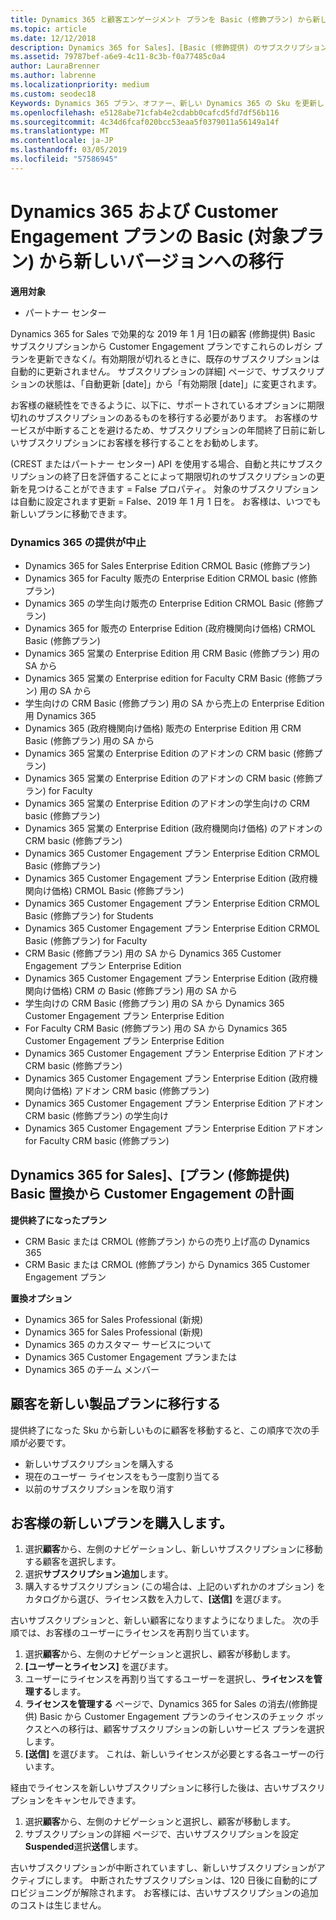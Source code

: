 ```yaml
---
title: Dynamics 365 と顧客エンゲージメント プランを Basic (修飾プラン) から新しいバージョンに移行 |パートナー センター
ms.topic: article
ms.date: 12/12/2018
description: Dynamics 365 for Sales]、[Basic (修飾提供) のサブスクリプションから Customer Engagement プランは更新不要になったことができます。
ms.assetid: 79787bef-a6e9-4c11-8c3b-f0a77485c0a4
author: LauraBrenner
ms.author: labrenne
ms.localizationpriority: medium
ms.custom: seodec18
Keywords: Dynamics 365 プラン、オファー、新しい Dynamics 365 の Sku を更新します。
ms.openlocfilehash: e5128abe71cfab4e2cdabb0cafcd5fd7df56b116
ms.sourcegitcommit: 4c34d6fcaf020bcc53eaa5f0379011a56149a14f
ms.translationtype: MT
ms.contentlocale: ja-JP
ms.lasthandoff: 03/05/2019
ms.locfileid: "57586945"
---
```

# <a name="migrate-dynamics-365-and-customer-engagement-plan-from-basic-qualified-offers-to-newer-versions"></a>Dynamics 365 および Customer Engagement プランの Basic (対象プラン) から新しいバージョンへの移行

**適用対象**

-  パートナー センター

Dynamics 365 for Sales で効果的な 2019 年 1 月 1日の顧客 (修飾提供) Basic サブスクリプションから Customer Engagement プランですこれらのレガシ プランを更新できなく/。有効期限が切れるときに、既存のサブスクリプションは自動的に更新されません。 サブスクリプションの詳細] ページで、サブスクリプションの状態は、「自動更新 [date]」から「有効期限 [date]」に変更されます。 


お客様の継続性をできるように、以下に、サポートされているオプションに期限切れのサブスクリプションのあるものを移行する必要があります。 お客様のサービスが中断することを避けるため、サブスクリプションの年間終了日前に新しいサブスクリプションにお客様を移行することをお勧めします。

(CREST またはパートナー センター) API を使用する場合、自動と共にサブスクリプションの終了日を評価することによって期限切れのサブスクリプションの更新を見つけることができます = False プロパティ。 対象のサブスクリプションは自動に設定されます更新 = False、2019 年 1 月 1 日を。 お客様は、いつでも新しいプランに移動できます。 

### <a name="the-dynamics-365-offers-being-retired"></a>Dynamics 365 の提供が中止

- Dynamics 365 for Sales Enterprise Edition CRMOL Basic (修飾プラン)
- Dynamics 365 for Faculty 販売の Enterprise Edition CRMOL basic (修飾プラン)
- Dynamics 365 の学生向け販売の Enterprise Edition CRMOL Basic (修飾プラン)
- Dynamics 365 for 販売の Enterprise Edition (政府機関向け価格) CRMOL Basic (修飾プラン)
- Dynamics 365 営業の Enterprise Edition 用 CRM Basic (修飾プラン) 用の SA から
- Dynamics 365 営業の Enterprise edition for Faculty CRM Basic (修飾プラン) 用の SA から
- 学生向けの CRM Basic (修飾プラン) 用の SA から売上の Enterprise Edition 用 Dynamics 365
- Dynamics 365 (政府機関向け価格) 販売の Enterprise Edition 用 CRM Basic (修飾プラン) 用の SA から
- Dynamics 365 営業の Enterprise Edition のアドオンの CRM basic (修飾プラン)
- Dynamics 365 営業の Enterprise Edition のアドオンの CRM basic (修飾プラン) for Faculty
- Dynamics 365 営業の Enterprise Edition のアドオンの学生向けの CRM basic (修飾プラン)
- Dynamics 365 営業の Enterprise Edition (政府機関向け価格) のアドオンの CRM basic (修飾プラン)
- Dynamics 365 Customer Engagement プラン Enterprise Edition CRMOL Basic (修飾プラン)
- Dynamics 365 Customer Engagement プラン Enterprise Edition (政府機関向け価格) CRMOL Basic (修飾プラン)
- Dynamics 365 Customer Engagement プラン Enterprise Edition CRMOL Basic (修飾プラン) for Students
- Dynamics 365 Customer Engagement プラン Enterprise Edition CRMOL Basic (修飾プラン) for Faculty
- CRM Basic (修飾プラン) 用の SA から Dynamics 365 Customer Engagement プラン Enterprise Edition
- Dynamics 365 Customer Engagement プラン Enterprise Edition (政府機関向け価格) CRM の Basic (修飾プラン) 用の SA から
- 学生向けの CRM Basic (修飾プラン) 用の SA から Dynamics 365 Customer Engagement プラン Enterprise Edition
- For Faculty CRM Basic (修飾プラン) 用の SA から Dynamics 365 Customer Engagement プラン Enterprise Edition
- Dynamics 365 Customer Engagement プラン Enterprise Edition アドオン CRM basic (修飾プラン)
- Dynamics 365 Customer Engagement プラン Enterprise Edition (政府機関向け価格) アドオン CRM basic (修飾プラン)
- Dynamics 365 Customer Engagement プラン Enterprise Edition アドオン CRM basic (修飾プラン) の学生向け
- Dynamics 365 Customer Engagement プラン Enterprise Edition アドオン for Faculty CRM basic (修飾プラン)



## <a name="dynamics-365-for-sales-customer-engagement-plan-from-basic-qualified-offers-replacement-plans"></a>Dynamics 365 for Sales]、[プラン (修飾提供) Basic 置換から Customer Engagement の計画

**提供終了になったプラン**   

- CRM Basic または CRMOL (修飾プラン) からの売り上げ高の Dynamics 365
- CRM Basic または CRMOL (修飾プラン) から Dynamics 365 Customer Engagement プラン

**置換オプション**
- Dynamics 365 for Sales Professional (新規)
- Dynamics 365 for Sales Professional (新規)
- Dynamics 365 のカスタマー サービスについて
- Dynamics 365 Customer Engagement プランまたは
- Dynamics 365 のチーム メンバー



## <a name="transition-customers-to-new-product-plans"></a>顧客を新しい製品プランに移行する

提供終了になった Sku から新しいものに顧客を移動すると、この順序で次の手順が必要です。

- 新しいサブスクリプションを購入する
- 現在のユーザー ライセンスをもう一度割り当てる
- 以前のサブスクリプションを取り消す

## <a name="purchase-the-new-plan-for-your-customer"></a>お客様の新しいプランを購入します。

1. 選択**顧客**から、左側のナビゲーションし、新しいサブスクリプションに移動する顧客を選択します。
2. 選択**サブスクリプション追加**します。
3. 購入するサブスクリプション (この場合は、上記のいずれかのオプション) をカタログから選び、ライセンス数を入力して、**[送信]** を選びます。 

古いサブスクリプションと、新しい顧客になりますようになりました。 次の手順では、お客様のユーザーにライセンスを再割り当ています。

1. 選択**顧客**から、左側のナビゲーションと選択し、顧客が移動します。
2. **[ユーザーとライセンス]** を選びます。
3. ユーザーにライセンスを再割り当てするユーザーを選択し、**ライセンスを管理する**します。 
4. **ライセンスを管理する** ページで、Dynamics 365 for Sales の消去/(修飾提供) Basic から Customer Engagement プランのライセンスのチェック ボックスとへの移行は、顧客サブスクリプションの新しいサービス プランを選択します。 
5. **[送信]** を選びます。 これは、新しいライセンスが必要とする各ユーザーの行います。 

経由でライセンスを新しいサブスクリプションに移行した後は、古いサブスクリプションをキャンセルできます。 

1. 選択**顧客**から、左側のナビゲーションと選択し、顧客が移動します。
2. サブスクリプションの詳細 ページで、古いサブスクリプションを設定**Suspended**選択**送信**します。

古いサブスクリプションが中断されていますし、新しいサブスクリプションがアクティブにします。 中断されたサブスクリプションは、120 日後に自動的にプロビジョニングが解除されます。 お客様には、古いサブスクリプションの追加のコストは生じません。
 

 



